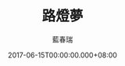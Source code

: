---
issue: 228
title: 路燈夢
author: 藍春瑞
date: 2017-06-15T00:00:00.000+08:00
topic: 懷想
difficulty: 2
wikidata: Q98095625
wikidata_link: https://www.wikidata.org/wiki/Q98095625
---